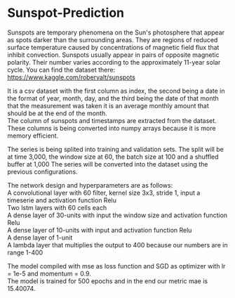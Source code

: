 # Sunspot-Prediction
Sunspots are temporary phenomena on the Sun's photosphere that appear as spots darker than the surrounding areas. They are regions of reduced surface temperature caused by concentrations of magnetic field flux that inhibit convection. Sunspots usually appear in pairs of opposite magnetic polarity. Their number varies according to the approximately 11-year solar cycle. You can find the dataset there:  https://www.kaggle.com/robervalt/sunspots  

It is a csv dataset with the first column as index, the second being a date in the format of year, month, day, and the third being the date of that month that the measurement was taken it is an average monthly amount that should be at the end of the month.  
The column of sunspots and timestamps are extracted from the dataset. These columns is being converted into numpy arrays because it is more memory efficient.  

The series is being splited into training and validation sets. The split will be at time 3,000, the window size at 60, the batch size at 100 and a shuffled buffer at 1,000
The series  will be converted into the dataset using the previous configurations.  

The network design and hyperparameters are as follows:  
A convolutional layer with 60 filter, kernel size 3x3, stride 1, input a timeserie and activation function Relu  
Two lstm layers with 60 cells each   
A dense layer of 30-units with input the window size and activation function Relu  
A dense layer of 10-units with input and activation function Relu  
A dense layer of 1-unit   
A lambda layer that multiplies the output to 400 because our numbers are in range 1-400

The model compiled with mse as loss function and SGD as optimizer with lr = 1e-5 and momentum = 0.9.  
The model is trained for 500 epochs and in the end our metric mae is 15.40074.



